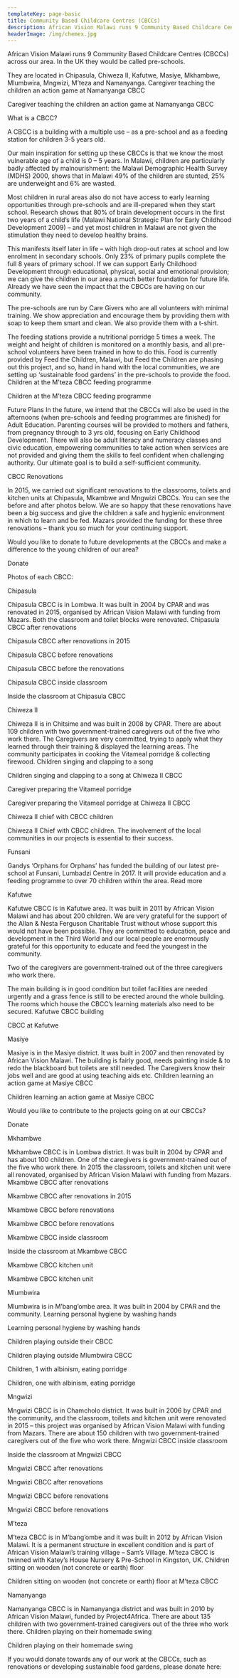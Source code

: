 ```yaml
---
templateKey: page-basic
title: Community Based Childcare Centres (CBCCs)
description: African Vision Malawi runs 9 Community Based Childcare Centres (CBCCs) across our area.  In the UK they would be called pre-schools.
headerImage: /img/chemex.jpg
---
```


African Vision Malawi runs 9 Community Based Childcare Centres (CBCCs) across our area. In the UK they would be called pre-schools.

They are located in Chipasula, Chiweza II, Kafutwe, Masiye, Mkhambwe, Mlumbwira, Mngwizi, M’teza and Namanyanga.
Caregiver teaching the children an action game at Namanyanga CBCC

Caregiver teaching the children an action game at Namanyanga CBCC

What is a CBCC?

A CBCC is a building with a multiple use – as a pre-school and as a feeding station for children 3-5 years old.

Our main inspiration for setting up these CBCCs is that we know the most vulnerable age of a child is 0 – 5 years. In Malawi, children are particularly badly affected by malnourishment: the Malawi Demographic Health Survey (MDHS) 2000, shows that in Malawi 49% of the children are stunted, 25% are underweight and 6% are wasted.

Most children in rural areas also do not have access to early learning opportunities through pre-schools and are ill-prepared when they start school. Research shows that 80% of brain development occurs in the first two years of a child’s life (Malawi National Strategic Plan for Early Childhood Development 2009) – and yet most children in Malawi are not given the stimulation they need to develop healthy brains.

This manifests itself later in life – with high drop-out rates at school and low enrolment in secondary schools. Only 23% of primary pupils complete the full 8 years of primary school. If we can support Early Childhood Development through educational, physical, social and emotional provision; we can give the children in our area a much better foundation for future life. Already we have seen the impact that the CBCCs are having on our community.

The pre-schools are run by Care Givers who are all volunteers with minimal training. We show appreciation and encourage them by providing them with soap to keep them smart and clean. We also provide them with a t-shirt.

The feeding stations provide a nutritional porridge 5 times a week. The weight and height of children is monitored on a monthly basis, and all pre-school volunteers have been trained in how to do this. Food is currently provided by Feed the Children, Malawi, but Feed the Children are phasing out this project, and so, hand in hand with the local communities, we are setting up ‘sustainable food gardens’ in the pre-schools to provide the food.
Children at the M'teza CBCC feeding programme

Children at the M’teza CBCC feeding programme

Future Plans
In the future, we intend that the CBCCs will also be used in the afternoons (when pre-schools and feeding programmes are finished) for Adult Education. Parenting courses will be provided to mothers and fathers, from pregnancy through to 3 yrs old, focusing on Early Childhood Development. There will also be adult literacy and numeracy classes and civic education, empowering communities to take action when services are not provided and giving them the skills to feel confident when challenging authority. Our ultimate goal is to build a self-sufficient community.

CBCC Renovations

In 2015, we carried out significant renovations to the classrooms, toilets and kitchen units at Chipasula, Mkambwe and Mngwizi CBCCs. You can see the before and after photos below. We are so happy that these renovations have been a big success and give the children a safe and hygienic environment in which to learn and be fed. Mazars provided the funding for these three renovations – thank you so much for your continuing support.

Would you like to donate to future developments at the CBCCs and make a difference to the young children of our area?

Donate

Photos of each CBCC:

Chipasula

Chipasula CBCC is in Lombwa. It was built in 2004 by CPAR and was renovated in 2015, organised by African Vision Malawi with funding from Mazars. Both the classroom and toilet blocks were renovated.
Chipasula CBCC after renovations

Chipasula CBCC after renovations in 2015

Chipasula CBCC before renovations

Chipasula CBCC before the renovations

Chipasula CBCC inside classroom

Inside the classroom at Chipasula CBCC

Chiweza II

Chiweza II is in Chitsime and was built in 2008 by CPAR. There are about 109 children with two government-trained caregivers out of the five who work there. The Caregivers are very committed, trying to apply what they learned through their training & displayed the learning areas. The community participates in cooking the Vitameal porridge & collecting firewood.
Children singing and clapping to a song

Children singing and clapping to a song at Chiweza II CBCC

Caregiver preparing the Vitameal porridge

Caregiver preparing the Vitameal porridge at Chiweza II CBCC

Chiweza II chief with CBCC children

Chiweza II Chief with CBCC children. The involvement of the local communities in our projects is essential to their success.

Funsani

Gandys ‘Orphans for Orphans’ has funded the building of our latest pre-school at Funsani, Lumbadzi Centre in 2017. It will provide education and a feeding programme to over 70 children within the area. Read more

Kafutwe

Kafutwe CBCC is in Kafutwe area. It was built in 2011 by African Vision Malawi and has about 200 children. We are very grateful for the support of the Allan & Nesta Ferguson Charitable Trust without whose support this would not have been possible. They are committed to education, peace and development in the Third World and our local people are enormously grateful for this opportunity to educate and feed the youngest in the community.

Two of the caregivers are government-trained out of the three caregivers who work there.

The main building is in good condition but toilet facilities are needed urgently and a grass fence is still to be erected around the whole building. The rooms which house the CBCC’s learning materials also need to be secured.
Kafutwe CBCC building

CBCC at Kafutwe

Masiye

Masiye is in the Masiye district. It was built in 2007 and then renovated by African Vision Malawi. The building is fairly good, needs painting inside & to redo the blackboard but toilets are still needed. The Caregivers know their jobs well and are good at using teaching aids etc.
Children learning an action game at Masiye CBCC

Children learning an action game at Masiye CBCC

Would you like to contribute to the projects going on at our CBCCs?

Donate

Mkhambwe

Mkhambwe CBCC is in Lombwa district. It was built in 2004 by CPAR and has about 100 children. One of the caregivers is government-trained out of the five who work there. In 2015 the classroom, toilets and kitchen unit were all renovated, organised by African Vision Malawi with funding from Mazars.
Mkambwe CBCC after renovations

Mkambwe CBCC after renovations in 2015

Mkambwe CBCC before renovations

Mkambwe CBCC before renovations

Mkambwe CBCC inside classroom

Inside the classroom at Mkambwe CBCC

Mkambwe CBCC kitchen unit

Mkambwe CBCC kitchen unit

Mlumbwira

Mlumbwira is in M’bang’ombe area. It was built in 2004 by CPAR and the community.
Learning personal hygiene by washing hands

Learning personal hygiene by washing hands

Children playing outside their CBCC

Children playing outside Mlumbwira CBCC

Children, 1 with albinism, eating porridge

Children, one with albinism, eating porridge

Mngwizi

Mngwizi CBCC is in Chamcholo district. It was built in 2006 by CPAR and the community, and the classroom, toilets and kitchen unit were renovated in 2015 – this project was organised by African Vision Malawi with funding from Mazars. There are about 150 children with two government-trained caregivers out of the five who work there.
Mngwizi CBCC inside classroom

Inside the classroom at Mngwizi CBCC

Mngwizi CBCC after renovations

Mngwizi CBCC after renovations

Mngwizi CBCC before renovations

Mngwizi CBCC before renovations

M’teza

M’teza CBCC is in M’bang’ombe and it was built in 2012 by African Vision Malawi. It is a permanent structure in excellent condition and is part of African Vision Malawi’s training village – Sam’s Village. M’teza CBCC is twinned with Katey’s House Nursery & Pre-School in Kingston, UK.
Children sitting on wooden (not concrete or earth) floor

Children sitting on wooden (not concrete or earth) floor at M’teza CBCC

Namanyanga

Namanyanga CBCC is in Namanyanga district and was built in 2010 by African Vision Malawi, funded by Project4Africa. There are about 135 children with two government-trained caregivers out of the three who work there.
Children playing on their homemade swing

Children playing on their homemade swing

If you would donate towards any of our work at the CBCCs, such as renovations or developing sustainable food gardens, please donate here:
